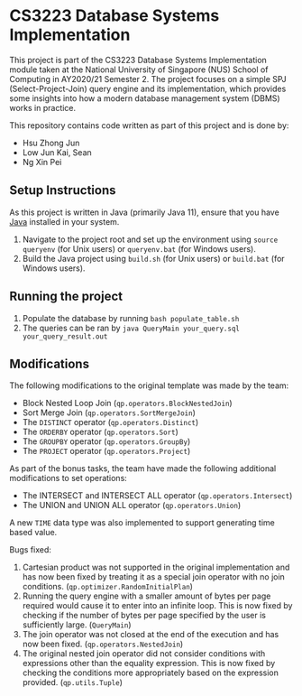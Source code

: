 # CS3223 Database Systems Implementation

This project is part of the CS3223 Database Systems Implementation module taken at the National University of Singapore (NUS) School of Computing in AY2020/21 Semester 2. The project focuses on a simple SPJ (Select-Project-Join) query engine and its implementation, which provides some insights into how a modern database management system (DBMS) works in practice.

This repository contains code written as part of this project and is done by:

- Hsu Zhong Jun
- Low Jun Kai, Sean
- Ng Xin Pei

## Setup Instructions
As this project is written in Java (primarily Java 11), ensure that you have [Java](https://openjdk.java.net/projects/jdk/11/) installed in your system.

1. Navigate to the project root and set up the environment using `source queryenv` (for Unix users) or `queryenv.bat` (for Windows users).
2. Build the Java project using `build.sh` (for Unix users) or `build.bat` (for Windows users).

## Running the project
1. Populate the database by running `bash populate_table.sh`
2. The queries can be ran by `java QueryMain your_query.sql your_query_result.out`

## Modifications
The following modifications to the original template was made by the team:

- Block Nested Loop Join (`qp.operators.BlockNestedJoin`)
- Sort Merge Join (`qp.operators.SortMergeJoin`)
- The `DISTINCT` operator (`qp.operators.Distinct`)
- The `ORDERBY` operator (`qp.operators.Sort`)
- The `GROUPBY` operator (`qp.operators.GroupBy`)
- The `PROJECT` operator (`qp.operators.Project`)

As part of the bonus tasks, the team have made the following additional modifications to set operations:
- The INTERSECT and INTERSECT ALL operator (`qp.operators.Intersect`)
- The UNION and UNION ALL operator (`qp.operators.Union`)

A new `TIME` data type was also implemented to support generating time based value.

Bugs fixed:
1. Cartesian product was not supported in the original implementation and has now been fixed by treating it as a special join operator with no join conditions. (`qp.optimizer.RandomInitialPlan`)
2. Running the query engine with a smaller amount of bytes per page required would cause it to enter into an infinite loop. This is now fixed by checking if the number of bytes per page specified by the user is sufficiently large. (`QueryMain`)
3. The join operator was not closed at the end of the execution and has now been fixed. (`qp.operators.NestedJoin`)
4. The original nested join operator did not consider conditions with expressions other than the equality expression. This is now fixed by checking the conditions more appropriately based on the expression provided. (`qp.utils.Tuple`)
